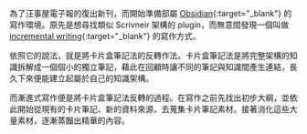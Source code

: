 
為了汪事屋電子報的復出新刊，而開始準備部屬 [Obsidian](https://obsidian.md/){:target="_blank"} 的寫作環境。原先是想尋找類似 Scrivneir 架構的 plugin，而無意間發現一個叫做 [incremental writing](https://supermemo.guru/wiki/Incremental_writing){:target="_blank"} 的寫作方式。

依照它的說法，就是將卡片盒筆記法的反轉作法。卡片盒筆記法是將完整架構的知識拆解成一個個小的獨立筆記，藉此在回顧時讓不同的筆記與知識間產生連結，長久下來便能建立起屬於自己的知識架構。

而漸進式寫作便是將卡片盒筆記法反轉的過程。在寫作之前先找出初步大綱，並依此開始從現有的卡片筆記、新的資料來源，去蒐集卡片筆記素材。接著消化這些大量素材，逐漸蒸餾出精華的內容。